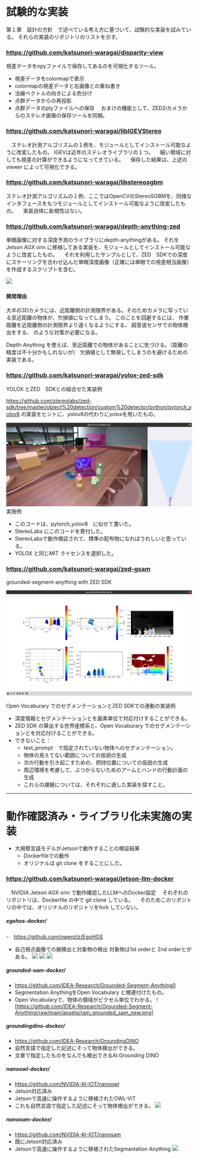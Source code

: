 # 試験的な実装
第１章　設計の方針　で述べている考え方に基づいて、試験的な実装を試みている。
それらの実装のリポジトリのリストを示す。

### https://github.com/katsunori-waragai/disparity-view
 視差データをnpyファイルで保存してあるのを可視化するツール。
 - 視差データをcolormapで表示
 - colormapの視差データと左画像との重ね書き
 - 法線ベクトルの向きによる色分け
 - 点群データからの再投影
 - 点群データのplyファイルへの保存
　おまけの機能として、ZED2iカメラからのステレオ画像の保存ツールを同梱。
### https://github.com/katsunori-waragai/libIGEVStereo
　ステレオ計測アルゴリズムの１例を、モジュールとしてインストール可能なように改変したもの。
  IGEVは近年のステレオライブラリの１つ。
　細い領域に対しても視差の計算ができるようになってきている。
　保存した結果は、上述のviewer によって可視化できる。

### https://github.com/katsunori-waragai/libstereosgbm
 ステレオ計測アルゴリズムの１例、ここではOpenCVのStereoSGBMを、同様なインタフェースをもつモジュールとしてインストール可能なように改変したもの。
　実装自体に新規性はない。

### https://github.com/katsunori-waragai/depth-anything-zed
 単眼画像に対する深度予測のライブラリにdepth-anythingがある。
 それをJetson AGX orin に移植してある実装を、モジュールとしてインストール可能なように改変したもの。
　それを利用したサンプルとして、ZED　SDKでの深度にスケーリングを合わせ込んだ単眼深度画像（正確には単眼での視差相当画像）を作成するスクリプトを含む。

![](https://github.com/katsunori-waragai/depth-anything-zed/raw/main/figures/neural_plus_near.png)

#### 開発理由
大半の3Dカメラには、近距離側の計測限界がある。そのためカメラに写っている至近距離の物体が、欠損値になってしまう。
このことを回避するには、
作業距離を近距離側の計測限界より遠くなるようにする、
超音波センサでの物体検出をする、
のような対策が必要になる。

Depth-Anything を使えば、至近距離での物体があることに気づける。（距離の精度は不十分かもしれないが）
欠損値として無視してしまうのを避けるための実装である。


### https://github.com/katsunori-waragai/yolox-zed-sdk
YOLOX とZED　SDKとの組合せた実装例

https://github.com/stereolabs/zed-sdk/tree/master/object%20detection/custom%20detector/python/pytorch_yolov8
の実装をヒントに、yolov8の代わりにyoloxを用いたもの。

![](https://github.com/katsunori-waragai/yolox-zed-sdk/raw/main/pytorch_yolox/figures/webcam_zed.png)
実施例

- このコードは、pytorch_yolov8　に似せて書いた。
- StereoLabs にこのコードを寄付した。
- StereoLabsで動作検証されて、標準の配布物になればうれしいと思っている。
- YOLOX と同じMIT ライセンスを選択した。


### https://github.com/katsunori-waragai/zed-gsam
grounded-segment-anything with ZED SDK

![](https://github.com/katsunori-waragai/zed-gsam/raw/main/figures/depth_and_gsam.png)

Open Vocaburary でのセグメンテーションとZED SDKでの連動の実装例

- 深度情報とセグメンテーションとを画素単位で対応付けすることができる。
- ZED SDK の算出する世界座標系と、Open Vocaburary でのセグメンテーションとを対応付けることができる。
- できないこと：
  - text_prompt　で指定されていない物体へのセグメンテーション。
  - 物体の見えてない範囲についての仮説の生成
  - 次の行動を引き起こすための、把持位置についての仮説の生成
  - 周辺環境を考慮して、ぶつからないためのアームとハンドの行動計画の生成
  - これらの課題については、それぞれに適した実装を探すこと。


-----------------------------------------------

# 動作確認済み・ライブラリ化未実施の実装
- 大規模言語モデルがJetsonで動作することの検証結果
  - Dockerfileでの動作
  - オリジナルは git clone をすることにした。


### https://github.com/katsunori-waragai/jetson-llm-docker
　NVIDIA Jetson AGX orin で動作確認したLLMへのDocker設定
　それぞれのリポジトリは、Dockerfile の中で git clone している。
　そのためこのリポジトリの中では、オリジナルのリポジトリをfork していない。
##### egohos-docker/
-　https://github.com/owenzlz/EgoHOS
- 自己視点画像での腕検出と対象物の検出 対象物は1st orderと 2nd orderとがある。
![](https://github.com/owenzlz/EgoHOS/blob/main/demo/twohands_obj1_optimized.gif?raw=true)
![](https://github.com/owenzlz/EgoHOS/blob/main/demo/twohands_obj2_optimized.gif?raw=true)
![](https://github.com/owenzlz/EgoHOS/blob/main/demo/twohands_optimized.gif?raw=true)
##### grounded-sam-docker/
- https://github.com/IDEA-Research/Grounded-Segment-Anything0
- Segmentation AnythingをOpen Vocabulary と関連付けたもの。
- Open Vocabularyで、物体の領域がピクセル単位でわかる。
![https://github.com/IDEA-Research/Grounded-Segment-Anything/raw/main/assets/ram_grounded_sam_new.png]
##### groundingdino-docker/
- https://github.com/IDEA-Research/GroundingDINO
- 自然言語で指定した記述にそって物体検出ができる。
- 文章で指定したものをなんでも検出できるAI Grounding DINO
##### nanoowl-docker/
- https://github.com/NVIDIA-AI-IOT/nanoowl
- Jetson対応済み
- Jetsonで高速に操作するように移植されたOWL-ViT 
- これも自然言語で指定した記述にそって物体検出ができる。
![](https://github.com/NVIDIA-AI-IOT/nanoowl/blob/main/assets/jetson_person_2x.gif)
##### nanosam-docker/
- https://github.com/NVIDIA-AI-IOT/nanosam
- 既にJetson対応済み
- Jetsonで高速に操作するように移植されたSegmantation Anything
![](https://github.com/NVIDIA-AI-IOT/nanosam/raw/main/assets/basic_usage_out.jpg)
